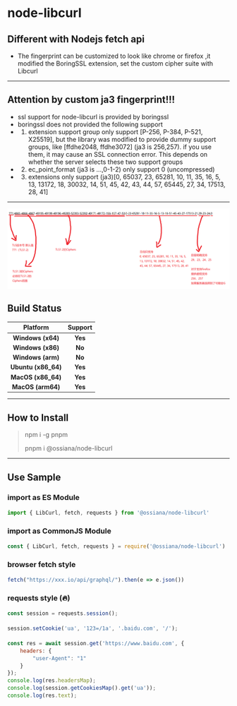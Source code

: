 # node-libcurl

## Different with Nodejs fetch api
* The fingerprint can be customized to look like chrome or firefox ,it modified the BoringSSL extension, set the custom cipher suite with Libcurl
------------

## Attention by custom ja3 fingerprint!!!
* ssl support for node-libcurl is provided by boringssl
* boringssl does not provided the following support
* 1. extension support group only support [P-256, P-384, P-521, X25519], but the library was modified to provide dummy support groups, like [ffdhe2048, ffdhe3072] (ja3 is 256,257). if you use them, it may cause an SSL connection error. This depends on whether the server selects these two support groups
* 2. ec_point_format (ja3 is ...,0-1-2) only support 0 (uncompressed)
* 3. extensions only support (ja3)[0, 65037, 23, 65281, 10, 11, 35, 16, 5, 13, 13172, 18, 30032, 14, 51, 45, 42, 43, 44, 57, 65445, 27, 34, 17513, 28, 41]
------------

![support](./static/support.png)


## Build Status

|      Platform       | Support |
| :-----------------: | :-----: |
|  __Windows (x64)__  | __Yes__ |
|  __Windows (x86)__  | __No__  |
|  __Windows (arm)__  | __No__  |
| __Ubuntu (x86_64)__ | __Yes__ |
| __MacOS (x86_64)__  | __Yes__ |
|  __MacOS (arm64)__  | __Yes__  |
------------

## How to Install
> npm i -g pnpm
> 
> pnpm i @ossiana/node-libcurl
------------



## Use Sample

### import as ES Module
```javascript
import { LibCurl, fetch, requests } from '@ossiana/node-libcurl'
```

### import as CommonJS Module
```javascript
const { LibCurl, fetch, requests } = require('@ossiana/node-libcurl')
```

### browser fetch  style
```javascript
fetch("https://xxx.io/api/graphql/").then(e => e.json())
```
### requests  style (🔥)
```javascript
const session = requests.session();

session.setCookie('ua', '123=/1a', '.baidu.com', '/');

const res = await session.get('https://www.baidu.com', {
    headers: {
        "user-Agent": "1"
    }
});
console.log(res.headersMap);
console.log(session.getCookiesMap().get('ua'));
console.log(res.text);
```